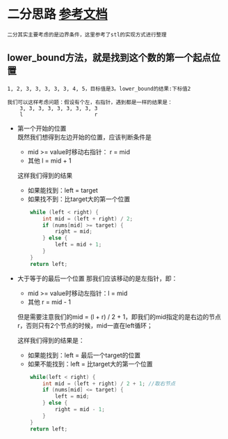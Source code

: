 # 二分思路 [参考文档](https://github.com/rongweihe/CPPNotes/blob/master/STL-source-code-notes/STL%E4%BA%8C%E5%88%86%E6%9F%A5%E6%89%BE%E7%AE%97%E6%B3%95.md)
    二分其实主要考虑的是边界条件，这里参考了stl的实现方式进行整理
## lower_bound方法，就是找到这个数的第一个起点位置
    1, 2, 3, 3, 3, 3, 3, 4, 5，目标值是3。lower_bound的结果:下标值2  
    
    我们可以这样考虑问题：假设有个左，右指针，遇到都是一样的结果是：
        3, 3, 3, 3, 3, 3, 3, 3, 3
        l                       r
- 第一个开始的位置  
    既然我们想得到左边开始的位置，应该判断条件是  
    - mid >= value时移动右指针： r = mid
    - 其他 l = mid + 1

    这样我们得到的结果  
    - 如果能找到：left = target  
    - 如果找不到：比target大的第一个位置  
    ```cpp
        while (left < right) {
            int mid = (left + right) / 2;
            if (nums[mid] >= target) {
                right = mid;
            } else {
                left = mid + 1;
            }
        }
        return left;
    ```
- 大于等于的最后一个位置
    那我们应该移动的是左指针，即：
    - mid >= value时移动左指针：l = mid
    - 其他 r = mid - 1

    但是需要注意我们的mid = (l + r) / 2 + 1，即我们的mid指定的是右边的节点r，否则只有2个节点的时候，mid一直在left循环；  

    这样我们得到的结果是：
    - 如果能找到：left = 最后一个target的位置
    - 如果不能找到：left = 比target大的第一个位置
    ```cpp
        while(left < right) {
            int mid = (left + right) / 2 + 1; //取右节点
            if (nums[mid] <= target) {
                left = mid;
            } else {
                right = mid - 1;
            }
        }
        return left;
    ```

